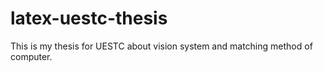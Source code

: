 # latex-uestc-thesis
This is my thesis for UESTC about vision system and matching method of computer.
